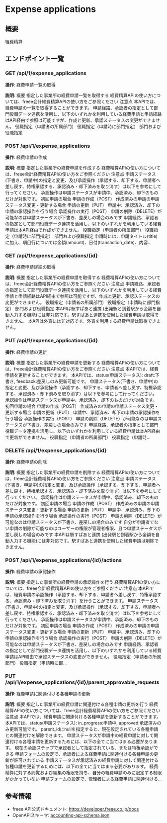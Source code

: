 # Expense applications

## 概要

経費精算

## エンドポイント一覧

### GET /api/1/expense_applications

**操作**: 経費申請一覧の取得

**説明**: 概要 指定した事業所の経費申請一覧を取得する 経費精算APIの使い方については、freee会計経費精算APIの使い方をご参照ください 注意点 本APIでは、経費申請の一覧を取得することができます。 申請経路、承認者の指定として部門役職データ連携を活用し、以下のいずれかを利用している経費申請と申請経路はAPI経由で参照は可能ですが、作成と更新、承認ステータスの変更ができません。 役職指定（申請者の所属部門） 役職指定（申請時に部門指定） 部門および役職指定

### POST /api/1/expense_applications

**操作**: 経費申請の作成

**説明**: 概要 指定した事業所の経費申請を作成する 経費精算APIの使い方については、freee会計経費精算APIの使い方をご参照ください 注意点 申請ステータス(下書き、申請中)の指定と変更、及び承認操作（承認する、却下する、申請者へ差し戻す、特権承認する、承認済み・却下済みを取り消す）は以下を参考にして行ってください。 承認操作は申請ステータスが申請中、承認済み、却下のものだけが対象です。 初回申請の場合 申請の作成（POST） 作成済みの申請の申請ステータス変更・更新する場合 申請の更新（PUT） 申請中、承認済み、却下の申請の承認操作を行う場合 承認操作の実行（POST） 申請の削除（DELETE）が可能なのは申請ステータスが下書き、差戻しの場合のみです 申請経路、承認者の指定として部門役職データ連携を活用し、以下のいずれかを利用している経費申請は本API経由で作成ができません。 役職指定（申請者の所属部門） 役職指定（申請時に部門指定） 部門および役職指定 申請時には、申請タイトル(title)に加え、項目行については金額(amount)、日付(transaction_date)、内容...

### GET /api/1/expense_applications/{id}

**操作**: 経費申請詳細の取得

**説明**: 概要 指定した事業所の経費申請を取得する 経費精算APIの使い方については、freee会計経費精算APIの使い方をご参照ください 注意点 申請経路、承認者の指定として部門役職データ連携を活用し、以下のいずれかを利用している経費申請と申請経路はAPI経由で参照は可能ですが、作成と更新、承認ステータスの変更ができません。 役職指定（申請者の所属部門） 役職指定（申請時に部門指定） 部門および役職指定 本APIは駅すぱあと連携 (出発駅と到着駅から金額を自動入力する機能)には非対応です。駅すぱあと連携を使用した経費申請は取得できません。 本APIは外貨には非対応です。外貨を利用する経費申請は取得できません。

### PUT /api/1/expense_applications/{id}

**操作**: 経費申請の更新

**説明**: 概要 指定した事業所の経費申請を更新する 経費精算APIの使い方については、freee会計経費精算APIの使い方をご参照ください 注意点 本APIでは、経費申請を更新することができます。 本APIでは、status(申請ステータス): draft:下書き, feedback:差戻しのみ更新可能です。 申請ステータス(下書き、申請中)の指定と変更、及び承認操作（承認する、却下する、申請者へ差し戻す、特権承認する、承認済み・却下済みを取り消す）は以下を参考にして行ってください。 承認操作は申請ステータスが申請中、承認済み、却下のものだけが対象です。 初回申請の場合 申請の作成（POST） 作成済みの申請の申請ステータス変更・更新する場合 申請の更新（PUT） 申請中、承認済み、却下の申請の承認操作を行う場合 承認操作の実行（POST） 申請の削除（DELETE）が可能なのは申請ステータスが下書き、差戻しの場合のみです 申請経路、承認者の指定として部門役職データ連携を活用し、以下のいずれかを利用している経費申請は本API経由で更新ができません。 役職指定（申請者の所属部門） 役職指定（申請時...

### DELETE /api/1/expense_applications/{id}

**操作**: 経費申請の削除

**説明**: 概要 指定した事業所の経費申請を削除する 経費精算APIの使い方については、freee会計経費精算APIの使い方をご参照ください 注意点 申請ステータス(下書き、申請中)の指定と変更、及び承認操作（承認する、却下する、申請者へ差し戻す、特権承認する、承認済み・却下済みを取り消す）は以下を参考にして行ってください。 承認操作は申請ステータスが申請中、承認済み、却下のものだけが対象です。 初回申請の場合 申請の作成（POST） 作成済みの申請の申請ステータス変更・更新する場合 申請の更新（PUT） 申請中、承認済み、却下の申請の承認操作を行う場合 承認操作の実行（POST） 申請の削除（DELETE）が可能なのは申請ステータスが下書き、差戻しの場合のみです 自分が申請者でない申請の削除が可能なのはユーザーの権限が管理者権限、且つ申請ステータスが差し戻しの場合のみです 本APIは駅すぱあと連携 (出発駅と到着駅から金額を自動入力する機能)には非対応です。駅すぱあと連携を使用した経費申請は削除できません。

### POST /api/1/expense_applications/{id}/actions

**操作**: 経費申請の承認操作

**説明**: 概要 指定した事業所の経費申請の承認操作を行う 経費精算APIの使い方については、freee会計経費精算APIの使い方をご参照ください 注意点 本APIでは、経費申請の承認操作（承認する、却下する、申請者へ差し戻す、特権承認する、承認済み・却下済みを取り消す）を行うことができます。 申請ステータス(下書き、申請中)の指定と変更、及び承認操作（承認する、却下する、申請者へ差し戻す、特権承認する、承認済み・却下済みを取り消す）は以下を参考にして行ってください。 承認操作は申請ステータスが申請中、承認済み、却下のものだけが対象です。 初回申請の場合 申請の作成（POST） 作成済みの申請の申請ステータス変更・更新する場合 申請の更新（PUT） 申請中、承認済み、却下の申請の承認操作を行う場合 承認操作の実行（POST） 申請の削除（DELETE）が可能なのは申請ステータスが下書き、差戻しの場合のみです 申請経路、承認者の指定として部門役職データ連携を活用し、以下のいずれかを利用している経費申請はAPI経由で承認ステータスの変更ができません。 役職指定（申請者の所属部門） 役職指定（申請時に部...

### PUT /api/1/expense_applications/{id}/parent_approvable_requests

**操作**: 経費申請に関連付ける各種申請の更新

**説明**: 概要 指定した事業所の経費申請に関連付ける各種申請の更新を行う 経費精算APIの使い方については、freee会計経費精算APIの使い方をご参照ください 注意点 本APIでは、経費申請に関連付ける各種申請を更新することができます。 本APIでは、status(申請ステータス): in_progress:申請中, approved:承認済みのみ更新可能です。 parent_idにnullを指定すると、現在設定されている各種申請との関連付けを解除できます。 申請ステータスが申請中の経費申請に対して関連付ける各種申請を更新するためには、以下の全てに当てはまる必要があります。 現在の承認ステップで承認者として指定されている、または特権承認ができる 申請フォームの設定で、承認者による経費申請に関連付ける各種申請の更新が許可されている 申請ステータスが承認済みの経費申請に対して関連付ける各種申請を更新するためには、以下の全てに当てはまる必要があります。 経費精算に対する閲覧および編集の権限を持ち、自分の経費申請のみに限定する制限がかかっていない 申請フォームの設定で、管理者による経費申請に関連付ける...



## 参考情報

- freee API公式ドキュメント: https://developer.freee.co.jp/docs
- OpenAPIスキーマ: [accounting-api-schema.json](../../openapi/accounting-api-schema.json)
